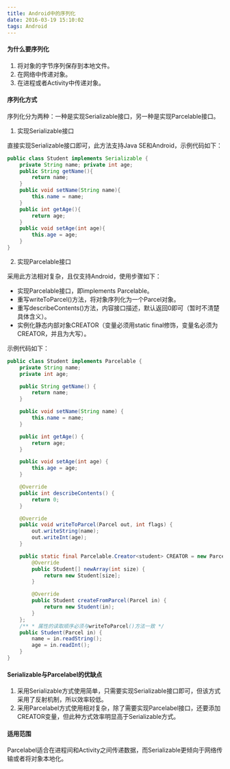 ```yaml
---
title: Android中的序列化
date: 2016-03-19 15:10:02
tags: Android
---
```


#### 为什么要序列化

1. 将对象的字节序列保存到本地文件。
2. 在网络中传递对象。
3. 在进程或者Activity中传递对象。
<!--more-->

#### 序列化方式

序列化分为两种：一种是实现Serializable接口，另一种是实现Parcelable接口。

1. 实现Serializable接口

  直接实现Serializable接口即可，此方法支持Java SE和Android，示例代码如下：

  ```Java
  public class Student implements Serializable {
      private String name; private int age;
      public String getName(){
          return name;
      }
      public void setName(String name){
          this.name = name;
      }
      public int getAge(){
          return age;
      }
      public void setAge(int age){
          this.age = age;
      }
  }
  ```

2. 实现Parcelable接口

  采用此方法相对复杂，且仅支持Android，使用步骤如下：
  - 实现Parcelable接口，即implements Parcelable。
  - 重写writeToParcel()方法，将对象序列化为一个Parcel对象。
  - 重写describeContents()方法，内容接口描述，默认返回0即可（暂时不清楚具体含义）。
  - 实例化静态内部对象CREATOR（变量必须用static final修饰，变量名必须为CREATOR，并且为大写）。

  示例代码如下：
  ```Java
  public class Student implements Parcelable {
      private String name;
      private int age;

      public String getName() {
          return name;
      }

      public void setName(String name) {
          this.name = name;
      }

      public int getAge() {
          return age;
      }

      public void setAge(int age) {
          this.age = age;
      }  

      @Override
      public int describeContents() {
          return 0;
      }

      @Override
      public void writeToParcel(Parcel out, int flags) {
          out.writeString(name);
          out.writeInt(age);
      }

      public static final Parcelable.Creator<student> CREATOR = new Parcelable.Creator<student>() {
          @Override
          public Student[] newArray(int size) {
              return new Student[size];
          }

          @Override
          public Student createFromParcel(Parcel in) {
              return new Student(in);
          }
      };
      /** * 属性的读取顺序必须与writeToParcel()方法一致 */
      public Student(Parcel in) {
          name = in.readString();
          age = in.readInt();
      }
  }
  ```

#### Serializable与Parcelabel的优缺点
1. 采用Serializable方式使用简单，只需要实现Serializable接口即可，但该方式采用了反射机制，所以效率较低。
2. 采用Parcelabel方式使用相对复杂，除了需要实现Parcelabel接口，还要添加CREATOR变量，但此种方式效率明显高于Serializable方式。

#### 适用范围
Parcelabel适合在进程间和Activity之间传递数据，而Serializable更倾向于网络传输或者将对象本地化。
